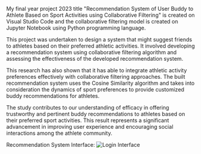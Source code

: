 My final year project 2023 title "Recommendation System of User Buddy to Athlete Based on Sport Activities using Collaborative Filtering" is created on Visual Studio Code and the collaborative filtering model is created on Jupyter Notebook using Python programming language.

This project was undertaken to design a system that might suggest friends to athletes based on their preferred athletic activities. It involved developing a recommendation system using collaborative filtering algorithm and assessing the effectiveness of the developed recommendation system.

This research has also shown that it has able to integrate athletic activity preferences effectively with collaborative filtering approaches. The built recommendation system uses the Cosine Similarity algorithm and takes into consideration the dynamics of sport preferences to provide customized buddy recommendations for athletes.

The study contributes to our understanding of efficacy in offering trustworthy and pertinent buddy recommendations to athletes based on their preferred sport activities. This result represents a significant advancement in improving user experience and encouraging social interactions among the athlete community.

Recommendation System Interface:
![Login Interface](https://github.com/user-attachments/assets/8d64b1e3-56ad-475c-b36a-9f0fa2ffa09e)

